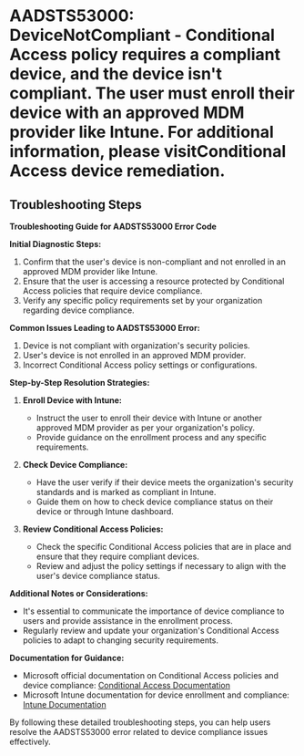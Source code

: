 
# AADSTS53000: DeviceNotCompliant - Conditional Access policy requires a compliant device, and the device isn't compliant. The user must enroll their device with an approved MDM provider like Intune. For additional information, please visitConditional Access device remediation.


## Troubleshooting Steps
**Troubleshooting Guide for AADSTS53000 Error Code**

**Initial Diagnostic Steps:**
1. Confirm that the user's device is non-compliant and not enrolled in an approved MDM provider like Intune.
2. Ensure that the user is accessing a resource protected by Conditional Access policies that require device compliance.
3. Verify any specific policy requirements set by your organization regarding device compliance.

**Common Issues Leading to AADSTS53000 Error:**
1. Device is not compliant with organization's security policies.
2. User's device is not enrolled in an approved MDM provider.
3. Incorrect Conditional Access policy settings or configurations.

**Step-by-Step Resolution Strategies:**
1. **Enroll Device with Intune:**
   - Instruct the user to enroll their device with Intune or another approved MDM provider as per your organization's policy.
   - Provide guidance on the enrollment process and any specific requirements.
   
2. **Check Device Compliance:**
   - Have the user verify if their device meets the organization's security standards and is marked as compliant in Intune.
   - Guide them on how to check device compliance status on their device or through Intune dashboard.
   
3. **Review Conditional Access Policies:**
   - Check the specific Conditional Access policies that are in place and ensure that they require compliant devices.
   - Review and adjust the policy settings if necessary to align with the user's device compliance status.
   
**Additional Notes or Considerations:**
- It's essential to communicate the importance of device compliance to users and provide assistance in the enrollment process.
- Regularly review and update your organization's Conditional Access policies to adapt to changing security requirements.
  
**Documentation for Guidance:**
- Microsoft official documentation on Conditional Access policies and device compliance: [Conditional Access Documentation](https://docs.microsoft.com/en-us/azure/active-directory/conditional-access/)
- Microsoft Intune documentation for device enrollment and compliance: [Intune Documentation](https://docs.microsoft.com/en-us/mem/intune/)
  
By following these detailed troubleshooting steps, you can help users resolve the AADSTS53000 error related to device compliance issues effectively.